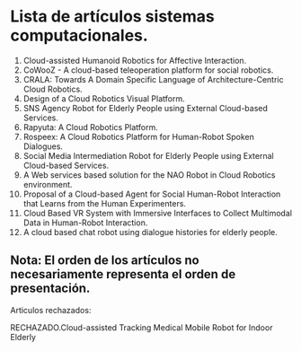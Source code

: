 # Lista de artículos sistemas computacionales.

1. Cloud-assisted Humanoid Robotics for Affective Interaction.
2. CoWooZ - A cloud-based teleoperation platform for social robotics.
3. CRALA: Towards A Domain Specific Language of Architecture-Centric Cloud Robotics.
4. Design of a Cloud Robotics Visual Platform.
5. SNS Agency Robot for Elderly People using External Cloud-based Services.
6. Rapyuta: A Cloud Robotics Platform.
7. Rospeex: A Cloud Robotics Platform for Human-Robot Spoken Dialogues.
8. Social Media Intermediation Robot for Elderly People using External Cloud-based Services.
9. A Web services based solution for the NAO Robot in Cloud Robotics environment.
10. Proposal of a Cloud-based Agent for Social Human-Robot Interaction that Learns from the Human Experimenters.
11. Cloud Based VR System with Immersive Interfaces to Collect Multimodal Data in Human-Robot Interaction.
12. A cloud based chat robot using dialogue histories for elderly people.

## Nota: El orden de los artículos no necesariamente representa el orden de presentación. 

Articulos rechazados:

RECHAZADO.Cloud-assisted Tracking Medical Mobile Robot for Indoor Elderly